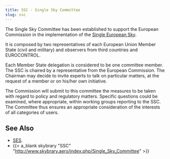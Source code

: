 ```yaml
---
title: SSC - Single Sky Committee
slug: ssc
---
```


The Single Sky Committee has been established to support the
European Commission in the implementation of the
[Single European Sky](ses.md).

It is composed by two representatives of each European Union
Member State (civil and military) and observers from third
countries and EUROCONTROL.

Each Member State delegation is considered to be one committee member.
The SSC is chaired by a representative from the European Commission.
The Chairman may decide to invite experts to talk on particular matters,
at the request of a member or on his/her own initiative.

The Commission will submit to this committee the measures to be taken
with regard to policy and regulatory matters.
Specific questions could be examined, where appropriate, within working
groups reporting to the SSC.
The Committee thus ensures an appropriate consideration of the interests
of all categories of users.

## See Also

* [SES](ses.md).
* {{< a_blank skybrary "SSC" "http://www.skybrary.aero/index.php/Single_Sky_Committee" >}}
